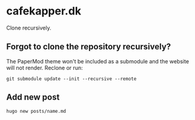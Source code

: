 # cafekapper.dk

Clone recursively.

## Forgot to clone the repository recursively?

The PaperMod theme won't be included as a submodule and the website will not render. Reclone or run:

``` {bash}
git submodule update --init --recursive --remote
```

## Add new post

``` {bash}
hugo new posts/name.md
```
